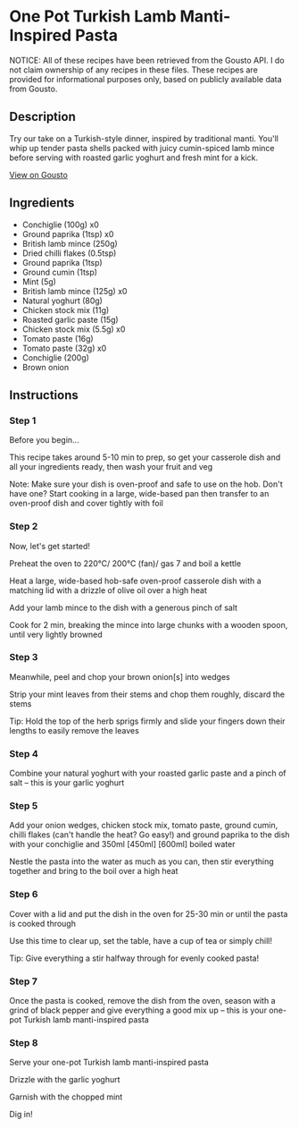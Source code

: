 # One Pot Turkish Lamb Manti-Inspired Pasta

NOTICE: All of these recipes have been retrieved from the Gousto API. I do not claim ownership of any recipes in these files. These recipes are provided for informational purposes only, based on publicly available data from Gousto.

## Description

Try our take on a Turkish-style dinner, inspired by traditional manti. You'll whip up tender pasta shells packed with juicy cumin-spiced lamb mince before serving with roasted garlic yoghurt and fresh mint for a kick.

[View on Gousto](https://www.gousto.co.uk/recipes/cookbook/one-pot-turkish-lamb-manti-inspired-pasta)

## Ingredients

- Conchiglie (100g) x0
- Ground paprika (1tsp) x0
- British lamb mince (250g)
- Dried chilli flakes (0.5tsp)
- Ground paprika (1tsp)
- Ground cumin (1tsp)
- Mint (5g)
- British lamb mince (125g) x0
- Natural yoghurt (80g)
- Chicken stock mix (11g)
- Roasted garlic paste (15g)
- Chicken stock mix (5.5g) x0
- Tomato paste (16g)
- Tomato paste (32g) x0
- Conchiglie (200g)
- Brown onion

## Instructions


### Step 1

Before you begin...

This recipe takes around 5-10 min to prep, so get your casserole dish and all your ingredients ready, then wash your fruit and veg

Note: Make sure your dish is oven-proof and safe to use on the hob. Don't have one? Start cooking in a large, wide-based pan then transfer to an oven-proof dish and cover tightly with foil


### Step 2

Now, let's get started!

Preheat the oven to 220°C/ 200°C (fan)/ gas 7 and boil a kettle

Heat a large, wide-based hob-safe oven-proof casserole dish with a matching lid with a drizzle of olive oil over a high heat

Add your lamb mince to the dish with a generous pinch of salt

Cook for 2 min, breaking the mince into large chunks with a wooden spoon, until very lightly browned


### Step 3

Meanwhile, peel and chop your brown onion[s] into wedges

Strip your mint leaves from their stems and chop them roughly, discard the stems

Tip: Hold the top of the herb sprigs firmly and slide your fingers down their lengths to easily remove the leaves


### Step 4

Combine your natural yoghurt with your roasted garlic paste and a pinch of salt – this is your garlic yoghurt


### Step 5

Add your onion wedges, chicken stock mix, tomato paste, ground cumin, chilli flakes (can't handle the heat? Go easy!) and ground paprika to the dish with your conchiglie and 350ml <span class="text-purple">[450ml]</span> <span class="text-danger">[600ml] </span>boiled water

Nestle the pasta into the water as much as you can, then stir everything together and bring to the boil over a high heat


### Step 6

Cover with a lid and put the dish in the oven for 25-30 min or until the pasta is cooked through

Use this time to clear up, set the table, have a cup of tea or simply chill!

Tip: Give everything a stir halfway through for evenly cooked pasta!


### Step 7

Once the pasta is cooked, remove the dish from the oven, season with a grind of black pepper and give everything a good mix up – this is your one-pot Turkish lamb manti-inspired pasta

### Step 8

Serve your one-pot Turkish lamb manti-inspired pasta

Drizzle with the garlic yoghurt

Garnish with the chopped mint

Dig in!

